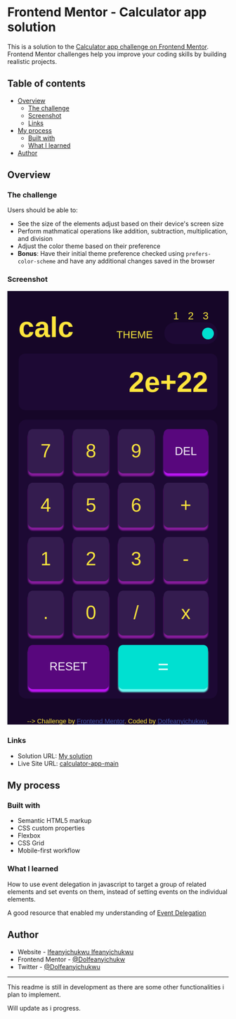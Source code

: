 # Frontend Mentor - Calculator app solution

This is a solution to the [Calculator app challenge on Frontend Mentor](https://www.frontendmentor.io/challenges/calculator-app-9lteq5N29). Frontend Mentor challenges help you improve your coding skills by building realistic projects. 

## Table of contents

- [Overview](#overview)
  - [The challenge](#the-challenge)
  - [Screenshot](#screenshot)
  - [Links](#links)
- [My process](#my-process)
  - [Built with](#built-with)
  - [What I learned](#what-i-learned)
- [Author](#author)


## Overview

### The challenge

Users should be able to:

- See the size of the elements adjust based on their device's screen size
- Perform mathmatical operations like addition, subtraction, multiplication, and division
- Adjust the color theme based on their preference
- **Bonus**: Have their initial theme preference checked using `prefers-color-scheme` and have any additional changes saved in the browser

### Screenshot

![mobile](./mobile_dark.png)



### Links

- Solution URL: [My solution](https://github.com/DoIfeanyichukwu/calculator-app-main)
- Live Site URL: [calculator-app-main](https://calculator-app-main.surge.sh)

## My process

### Built with

- Semantic HTML5 markup
- CSS custom properties
- Flexbox
- CSS Grid
- Mobile-first workflow


### What I learned

How to use event delegation in javascript to target a group of related elements and set events on them, instead of setting events on the individual elements.

A good resource that enabled my understanding of [Event Delegation](https://javascript.info/event-delegation)


## Author

- Website - [Ifeanyichukwu Ifeanyichukwu](https://www.your-site.com)
- Frontend Mentor - [@DoIfeanyichukw](https://www.frontendmentor.io/profile/DoIfeanyichukwu)
- Twitter - [@DoIfeanyichukwu](https://www.twitter.com/DoIfeanyichukwu)


***
This readme is still in development as there are some other functionalities i plan to implement.

Will update as i progress.
